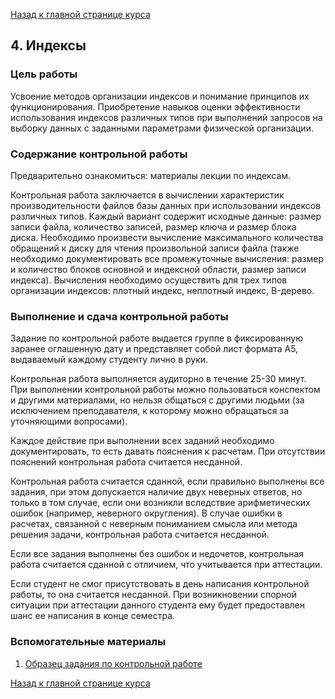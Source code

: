 [Назад к главной странице курса](https://github.com/db2017ss/syllabus)

## 4. Индексы

### Цель работы

Усвоение методов организации индексов и понимание принципов их функционирования. Приобретение навыков оценки эффективности использования индексов различных типов при выполнений запросов на выборку данных с заданными параметрами физической организации. 

### Содержание контрольной работы

Предварительно ознакомиться: материалы лекции по индексам.

Контрольная работа заключается в вычислении характеристик производительности файлов базы данных при использовании индексов различных типов. Каждый вариант содержит исходные данные: размер записи файла, количество записей, размер ключа и размер блока диска. Необходимо произвести вычисление максимального количества обращений к диску для чтения произвольной записи файла (также необходимо документировать все промежуточные вычисления: размер и количество блоков основной и индексной области, размер записи индекса). Вычисления необходимо осуществить для трех типов организации индексов: плотный индекс, неплотный индекс, B-дерево.

### Выполнение и сдача контрольной работы

Задание по контрольной работе выдается группе в фиксированную заранее оглашенную дату и представляет собой лист формата А5, выдаваемый каждому студенту лично в руки. 

Контрольная работа выполняется аудиторно в течение 25-30 минут. При выполнении контрольной работы можно пользоваться конспектом и другими материалами, но нельзя общаться с другими людьми (за исключением преподавателя, к которому можно обращаться за уточняющими вопросами).

Каждое действие при выполнении всех заданий необходимо документировать, то есть давать пояснения к расчетам. При отсутствии пояснений контрольная работа считается несданной.

Контрольная работа считается сданной, если правильно выполнены все задания, при этом допускается наличие двух неверных ответов, но только в том случае, если они возникли вследствие арифметических ошибок (например, неверного округления). В случае ошибки в расчетах, связанной с неверным пониманием смысла или метода решения задачи, контрольная работа считается несданной.

Если все задания выполнены без ошибок и недочетов, контрольная работа считается сданной с отличием, что учитывается при аттестации.

Если студент не смог присутствовать в день написания контрольной работы, то она считается несданной. При возникновении спорной ситуации при аттестации данного студента ему будет предоставлен шанс ее написания в конце семестра.

### Вспомогательные материалы

1. [Образец задания по контрольной работе](https://www.dropbox.com/s/ozvtd6r2dzibqpr/kr4example.pdf?dl=0)

[Назад к главной странице курса](https://github.com/db2017ss/syllabus)
